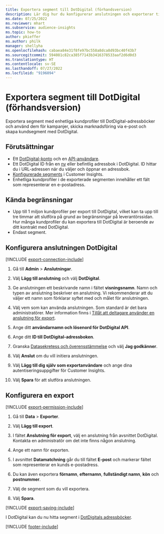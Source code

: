 ```yaml
---
title: Exportera segment till DotDigital (förhandsversion)
description: Lär dig hur du konfigurerar anslutningen och exporterar till DotDigital.
ms.date: 07/25/2022
ms.reviewer: mhart
ms.subservice: audience-insights
ms.topic: how-to
author: pkieffer
ms.author: philk
manager: shellyha
ms.openlocfilehash: cabaea84e31f8fe97bc558a8dca8d93bc40f43b7
ms.sourcegitcommit: 594081c82ca385f7143b3416378533aaf2d6d0d3
ms.translationtype: HT
ms.contentlocale: sv-SE
ms.lasthandoff: 07/27/2022
ms.locfileid: "9196094"
---
```

# <a name="export-segments-to-dotdigital-preview"></a>Exportera segment till DotDigital (förhandsversion)

Exportera segment med enhetliga kundprofiler till DotDigital-adressböcker och använd dem för kampanjer, skicka marknadsföring via e-post och skapa kundsegment med DotDigital.

## <a name="prerequisites"></a>Förutsättningar

- Ett [DotDigital-konto](https://dotdigital.com/) och en [API-användare](https://support.dotdigital.com/hc/articles/115001718730-How-do-I-create-an-API-user).
- Ett DotDigital ID från en [ny](https://support.dotdigital.com/hc/articles/212211968-Creating-an-address-book) eller befintlig adressbok i DotDigital. ID hittar du i URL-adressen när du väljer och öppnar en adressbok.
- [Konfigurerade segments](segments.md) i Customer Insights.
- Enhetliga kundprofiler i de exporterade segmenten innehåller ett fält som representerar en e-postadress.

## <a name="known-limitations"></a>Kända begränsningar

- Upp till 1 miljon kundprofiler per export till DotDigital, vilket kan ta upp till tre timmar att slutföra på grund av begränsningar på leverantörssidan. Hur många kundprofiler du kan exportera till DotDigital är beroende av ditt kontrakt med DotDigital.
- Endast segment.

## <a name="set-up-connection-to-dotdigital"></a>Konfigurera anslutningen DotDigital

[!INCLUDE [export-connection-include](includes/export-connection-admn.md)]

1. Gå till **Admin** > **Anslutningar**.

1. Välj **Lägg till anslutning** och välj **DotDigital**.

1. Ge anslutningen ett beskrivande namn i fältet **visningsnamn**. Namn och typen av anslutning beskriver en anslutning. Vi rekommenderar att du väljer ett namn som förklarar syftet med och målet för anslutningen.

1. Välj vem som kan använda anslutningen. Som standard är det bara administratörer. Mer information finns i [Tillåt att deltagare använder en anslutning för export](connections.md#allow-contributors-to-use-a-connection-for-exports).

1. Ange ditt **användarnamn och lösenord för DotDigital API**.

1. Ange ditt **ID till DotDigital-adressboken**.

1. Granska [Datasekretess och överensstämmelse](connections.md#data-privacy-and-compliance) och välj **Jag godkänner**.

1. Välj **Anslut** om du vill initiera anslutningen.

1. Välj **Lägg till dig själv som exportanvändare** och ange dina autentiseringsuppgifter för Customer Insights.

1. Välj **Spara** för att slutföra anslutningen.

## <a name="configure-an-export"></a>Konfigurera en export

[!INCLUDE [export-permission-include](includes/export-permission.md)]

1. Gå till **Data** > **Exporter**.

1. Välj **Lägg till export**.

1. I fältet **Anslutning för export**, välj en anslutning från avsnittet DotDigital. Kontakta en administratör om det inte finns någon anslutning.

1. Ange ett namn för exporten.

1. I avsnittet **Datamatchning** går du till fältet **E-post** och markerar fältet som representerar en kunds e-postadress.

1. Du kan även exportera **förnamn**, **efternamn**, **fullständigt namn**, **kön** och **postnummer**.

1. Välj de segment som du vill exportera.

1. Välj **Spara**.

[!INCLUDE [export-saving-include](includes/export-saving.md)]

I DotDigital kan du nu hitta segment i [DotDigitals adressböcker](https://support.dotdigital.com/hc/articles/212211968-Creating-an-address-book).

[!INCLUDE [footer-include](includes/footer-banner.md)]
